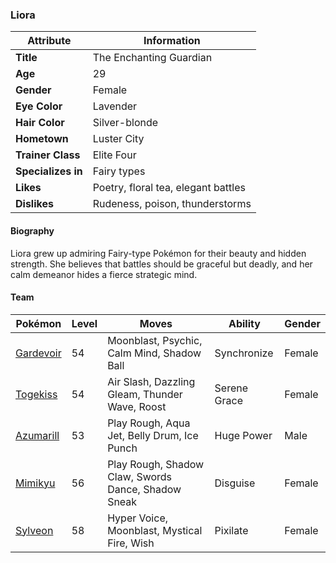 ### Liora
| Attribute     | Information |
|--------------|------------|
| **Title**    | The Enchanting Guardian |
| **Age**      | 29 |
| **Gender**   | Female |
| **Eye Color**| Lavender |
| **Hair Color** | Silver-blonde |
| **Hometown** | Luster City |
| **Trainer Class** | Elite Four |
| **Specializes in** | Fairy types |
| **Likes** | Poetry, floral tea, elegant battles |
| **Dislikes** | Rudeness, poison, thunderstorms |

#### Biography
Liora grew up admiring Fairy-type Pokémon for their beauty and hidden strength. She believes that battles should be graceful but deadly, and her calm demeanor hides a fierce strategic mind.

#### Team
| Pokémon | Level | Moves | Ability | Gender |
|---------|-------|-------|---------|--------|
| [Gardevoir](https://bulbapedia.bulbagarden.net/wiki/Gardevoir_(Pokémon)) | 54 | Moonblast, Psychic, Calm Mind, Shadow Ball | Synchronize | Female |
| [Togekiss](https://bulbapedia.bulbagarden.net/wiki/Togekiss_(Pokémon)) | 54 | Air Slash, Dazzling Gleam, Thunder Wave, Roost | Serene Grace | Female |
| [Azumarill](https://bulbapedia.bulbagarden.net/wiki/Azumarill_(Pokémon)) | 53 | Play Rough, Aqua Jet, Belly Drum, Ice Punch | Huge Power | Male |
| [Mimikyu](https://bulbapedia.bulbagarden.net/wiki/Mimikyu_(Pokémon)) | 56 | Play Rough, Shadow Claw, Swords Dance, Shadow Sneak | Disguise | Female |
| [Sylveon](https://bulbapedia.bulbagarden.net/wiki/Sylveon_(Pokémon)) | 58 | Hyper Voice, Moonblast, Mystical Fire, Wish | Pixilate | Female |

